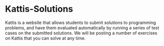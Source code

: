 # Kattis-Solutions
Kattis is a website that allows students to submit solutions to programming problems, and have them evaluated automatically by running a series of test cases on the submitted solutions. We will be posting a number of exercises on Kattis that you can solve at any time.
